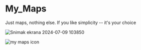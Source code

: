 # My_Maps
Just maps, nothing else. If you like simplicity -- it's your choice 

![Snimak ekrana 2024-07-09 103850](https://github.com/Anonymous6598/My_Maps/assets/121385046/dced3cf7-2663-45da-9fa4-268e048c4c47)

![my maps icon](https://github.com/Anonymous6598/My_Maps/assets/121385046/cf5ed704-a4a0-4d93-a908-fede0f9ac2a4)
